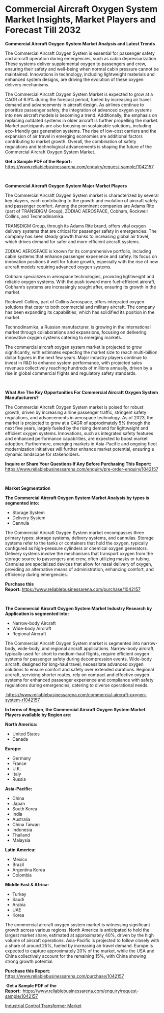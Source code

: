 <p><h1>Commercial Aircraft Oxygen System Market Insights, Market Players and Forecast Till 2032</h1></p><p><strong>Commercial Aircraft Oxygen System Market Analysis and Latest Trends</strong></p>
<p><p>The Commercial Aircraft Oxygen System is essential for passenger safety and aircraft operation during emergencies, such as cabin depressurization. These systems deliver supplemental oxygen to passengers and crew, ensuring their safety and well-being when normal cabin pressure cannot be maintained. Innovations in technology, including lightweight materials and enhanced system designs, are driving the evolution of these oxygen delivery mechanisms.</p><p>The Commercial Aircraft Oxygen System Market is expected to grow at a CAGR of 6.9% during the forecast period, fueled by increasing air travel demand and advancements in aircraft design. As airlines continue to prioritize passenger safety, the integration of advanced oxygen systems into new aircraft models is becoming a trend. Additionally, the emphasis on replacing outdated systems in older aircraft is further propelling the market. Market participants are also focusing on sustainable solutions, including eco-friendly gas generation systems. The rise of low-cost carriers and the expansion of air travel in emerging economies are additional factors contributing to market growth. Overall, the combination of safety regulations and technological advancements is shaping the future of the Commercial Aircraft Oxygen System Market.</p></p>
<p><strong>Get a Sample PDF of the Report:&nbsp;</strong> <a href="https://www.reliablebusinessarena.com/enquiry/request-sample/1042157?utm_campaign=2383&utm_medium=2&utm_source=Github&utm_content=ia&utm_term=16022025&utm_id=commercial-aircraft-oxygen-system">https://www.reliablebusinessarena.com/enquiry/request-sample/1042157</a></p>
<p>&nbsp;</p>
<p><strong>Commercial Aircraft Oxygen System Major Market Players</strong></p>
<p><p>The Commercial Aircraft Oxygen System market is characterized by several key players, each contributing to the growth and evolution of aircraft safety and passenger comfort. Among the prominent companies are Adams Rite (part of TRANSDIGM Group), ZODIAC AEROSPACE, Cobham, Rockwell Collins, and Technodinamika. </p><p>TRANSDIGM Group, through its Adams Rite brand, offers vital oxygen delivery systems that are critical for passenger safety in emergencies. The company has seen steady growth thanks to increasing global air travel, which drives demand for safer and more efficient aircraft systems. </p><p>ZODIAC AEROSPACE is known for its comprehensive portfolio, including cabin systems that enhance passenger experience and safety. Its focus on innovation positions it well for future growth, especially with the rise of new aircraft models requiring advanced oxygen systems. </p><p>Cobham specializes in aerospace technologies, providing lightweight and reliable oxygen systems. With the push toward more fuel-efficient aircraft, Cobham’s systems are increasingly sought after, ensuring its growth in the market.</p><p>Rockwell Collins, part of Collins Aerospace, offers integrated oxygen solutions that cater to both commercial and military aircraft. The company has been expanding its capabilities, which has solidified its position in the market. </p><p>Technodinamika, a Russian manufacturer, is growing in the international market through collaborations and expansions, focusing on delivering innovative oxygen systems catering to emerging markets.</p><p>The commercial aircraft oxygen system market is projected to grow significantly, with estimates expecting the market size to reach multi-billion dollar figures in the next few years. Major industry players continue to invest in R&D to enhance system performance, with projected sales revenues collectively reaching hundreds of millions annually, driven by a rise in global commercial flights and regulatory safety standards.</p></p>
<p>&nbsp;</p>
<p><strong>What Are The Key Opportunities For Commercial Aircraft Oxygen System Manufacturers?</strong></p>
<p><p>The Commercial Aircraft Oxygen System market is poised for robust growth, driven by increasing airline passenger traffic, stringent safety regulations, and advancements in aerospace technology. As of 2023, the market is projected to grow at a CAGR of approximately 5% through the next five years, largely fueled by the rising demand for lightweight and efficient oxygen systems. Innovations, such as integrated safety features and enhanced performance capabilities, are expected to boost market adoption. Furthermore, emerging markets in Asia-Pacific and ongoing fleet modernization initiatives will further enhance market potential, ensuring a dynamic landscape for stakeholders.</p></p>
<p><strong>Inquire or Share Your Questions If Any Before Purchasing This Report:</strong> <a href="https://www.reliablebusinessarena.com/enquiry/pre-order-enquiry/1042157?utm_campaign=2383&utm_medium=2&utm_source=Github&utm_content=ia&utm_term=16022025&utm_id=commercial-aircraft-oxygen-system">https://www.reliablebusinessarena.com/enquiry/pre-order-enquiry/1042157</a></p>
<p>&nbsp;</p>
<p><strong>Market Segmentation</strong></p>
<p><strong>The Commercial Aircraft Oxygen System Market Analysis by types is segmented into:</strong></p>
<p><ul><li>Storage System</li><li>Delivery System</li><li>Cannula</li></ul></p>
<p><p>The Commercial Aircraft Oxygen System market encompasses three primary types: storage systems, delivery systems, and cannulas. Storage systems refer to the tanks or containers that hold the oxygen, typically configured as high-pressure cylinders or chemical oxygen generators. Delivery systems involve the mechanisms that transport oxygen from the storage source to passengers and crew, often utilizing masks or tubing. Cannulas are specialized devices that allow for nasal delivery of oxygen, providing an alternative means of administration, enhancing comfort, and efficiency during emergencies.</p></p>
<p><strong>Purchase this Report:&nbsp;</strong><a href="https://www.reliablebusinessarena.com/purchase/1042157?utm_campaign=2383&utm_medium=2&utm_source=Github&utm_content=ia&utm_term=16022025&utm_id=commercial-aircraft-oxygen-system">https://www.reliablebusinessarena.com/purchase/1042157</a></p>
<p>&nbsp;</p>
<p><strong>The Commercial Aircraft Oxygen System Market Industry Research by Application is segmented into:</strong></p>
<p><ul><li>Narrow-body Aircraft</li><li>Wide-body Aircraft</li><li>Regional Aircraft</li></ul></p>
<p><p>The Commercial Aircraft Oxygen System market is segmented into narrow-body, wide-body, and regional aircraft applications. Narrow-body aircraft, typically used for short to medium-haul flights, require efficient oxygen systems for passenger safety during decompression events. Wide-body aircraft, designed for long-haul travel, necessitate advanced oxygen solutions to ensure comfort and safety over extended durations. Regional aircraft, servicing shorter routes, rely on compact and effective oxygen systems for enhanced passenger experience and compliance with safety regulations during emergencies, catering to diverse operational needs.</p></p>
<p><a href="https://www.reliablebusinessarena.com/commercial-aircraft-oxygen-system-r1042157?utm_campaign=2383&utm_medium=2&utm_source=Github&utm_content=ia&utm_term=16022025&utm_id=commercial-aircraft-oxygen-system">&nbsp;https://www.reliablebusinessarena.com/commercial-aircraft-oxygen-system-r1042157</a></p>
<p><strong>In terms of Region, the Commercial Aircraft Oxygen System Market Players available by Region are:</strong></p>
<p>
    <p> <strong> North America: </strong>
        <ul>
            <li>United States</li>
            <li>Canada</li>
        </ul>
        </p> 
    <p> <strong> Europe: </strong>
        <ul>
            <li>Germany</li>
            <li>France</li>
            <li>U.K.</li>
            <li>Italy</li>
            <li>Russia</li>
        </ul>
        </p> 
    <p> <strong> Asia-Pacific: </strong>
        <ul>
            <li>China</li>
            <li>Japan</li>
            <li>South Korea</li>
            <li>India</li>
            <li>Australia</li>
            <li>China Taiwan</li>
            <li>Indonesia</li>
            <li>Thailand</li>
            <li>Malaysia</li>
        </ul>
        </p> 
    <p> <strong> Latin America: </strong>
        <ul>
            <li>Mexico</li>
            <li>Brazil</li>
            <li>Argentina Korea</li>
            <li>Colombia</li>
        </ul>
        </p> 
    <p> <strong> Middle East & Africa: </strong>
        <ul>
            <li>Turkey</li>
            <li>Saudi</li>
            <li>Arabia</li>
            <li>UAE</li>
            <li>Korea</li>
        </ul>
    </p>
    </p>
<p><p>The commercial aircraft oxygen system market is witnessing significant growth across various regions. North America is anticipated to hold the largest market share, estimated at approximately 40%, driven by the high volume of aircraft operations. Asia-Pacific is projected to follow closely with a share of around 25%, fueled by increasing air travel demand. Europe is expected to capture approximately 20% of the market, while the USA and China collectively account for the remaining 15%, with China showing strong growth potential.</p></p>
<p><strong>Purchase this Report: </strong><a href="https://www.reliablebusinessarena.com/purchase/1042157?utm_campaign=2383&utm_medium=2&utm_source=Github&utm_content=ia&utm_term=16022025&utm_id=commercial-aircraft-oxygen-system">https://www.reliablebusinessarena.com/purchase/1042157</a></p>
<p>&nbsp;<strong>Get a Sample PDF of the Report:&nbsp;&nbsp;</strong><a href="https://www.reliablebusinessarena.com/enquiry/request-sample/1042157?utm_campaign=2383&utm_medium=2&utm_source=Github&utm_content=ia&utm_term=16022025&utm_id=commercial-aircraft-oxygen-system">https://www.reliablebusinessarena.com/enquiry/request-sample/1042157</a></p>
<p><strong></strong></p>
<p><p><a href="https://github.com/semiensamuel72378/Market-Research-Report-List-1/blob/main/industrial-control-transformer-market.md?utm_campaign=2383&utm_medium=2&utm_source=Github&utm_content=ia&utm_term=16022025&utm_id=commercial-aircraft-oxygen-system">Industrial Control Transformer Market</a></p></p>
